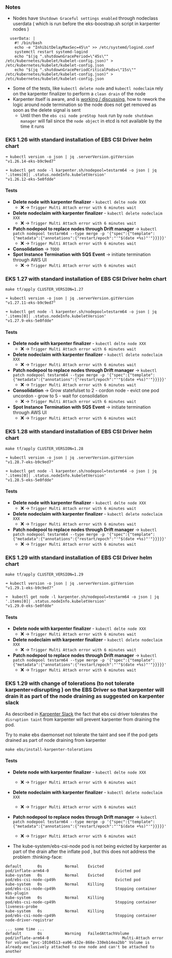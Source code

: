 ### Notes

* Nodes have `Shutdown Graceful settings enabled` through nodeclass userdata ( which is run before the eks-boostrap.sh script in karpenter nodes )
```
  userData: |
    #! /bin/bash
    echo -e "InhibitDelayMaxSec=45\n" >> /etc/systemd/logind.conf
    systemctl restart systemd-logind
    echo "$(jq ".shutdownGracePeriod=\"45s\"" /etc/kubernetes/kubelet/kubelet-config.json)" > /etc/kubernetes/kubelet/kubelet-config.json
    echo "$(jq ".shutdownGracePeriodCriticalPods=\"15s\"" /etc/kubernetes/kubelet/kubelet-config.json)" > /etc/kubernetes/kubelet/kubelet-config.json
```
* Some of the tests, like `kubectl delete node` and `kubectl nodeclaim` rely on the karpenter finalizer to perform a `clean drain` of the node 
* Karpenter itself is aware, and is [working / discussing](https://kubernetes.slack.com/archives/C02SFFZSA2K/p1711453746441689?thread_ts=1711382776.959519&cid=C02SFFZSA2K), how to rework the logic around node termination so the node does not get removed as soon as the delete signal is sent 
  * Until then the `ebs csi node preStop hook` run by `node shutdown manager` will fail since the `node object` in etcd is not available by the time it runs

### EKS 1.26 with standard installation of EBS CSI Driver helm chart

```
➜ kubectl version -o json | jq .serverVersion.gitVersion
"v1.26.14-eks-b9c9ed7"

➜ kubectl get node -l karpenter.sh/nodepool=testarm64 -o json | jq '.items[0]| .status.nodeInfo.kubeletVersion'
"v1.26.12-eks-5e0fdde"
```

#### Tests 

* **Delete node with karpenter finalizer** - `kubectl delte node XXX`
  * :x: -> `Trigger Multi Attach error with 6 minutes wait`
* **Delete nodeclaim with karpenter finalizer** - `kubectl delete nodeclaim XXX`
  * :x: -> `Trigger Multi Attach error with 6 minutes wait`
* **Patch nodepool to replace nodes through Drift manager** -> `kubectl patch nodepool testarm64 --type merge -p '{"spec":{"template":{"metadata":{"annotations":{"restart/epoch":"'"$(date +%s)"'"}}}}}'`
  * :x: -> `Trigger Multi Attach error with 6 minutes wait`
* **Consolidation** -> `TODO`
* **Spot Instance Termination with SQS Event** -> initiate termination through AWS UI
  * :x: -> `Trigger Multi Attach error with 6 minutes wait`

### EKS 1.27 with standard installation of EBS CSI Driver helm chart

```
make tf/apply CLUSTER_VERSION=1.27
```

```
➜ kubectl version -o json | jq .serverVersion.gitVersion
"v1.27.11-eks-b9c9ed7"

➜ kubectl get node -l karpenter.sh/nodepool=testarm64 -o json | jq '.items[0]| .status.nodeInfo.kubeletVersion' 
"v1.27.9-eks-5e0fdde"
```

#### Tests 

* **Delete node with karpenter finalizer** - `kubectl delte node XXX`
  * :x: -> `Trigger Multi Attach error with 6 minutes wait`
* **Delete nodeclaim with karpenter finalizer** - `kubectl delete nodeclaim XXX`
  * :x: -> `Trigger Multi Attach error with 6 minutes wait`
* **Patch nodepool to replace nodes through Drift manager** -> `kubectl patch nodepool testarm64 --type merge -p '{"spec":{"template":{"metadata":{"annotations":{"restart/epoch":"'"$(date +%s)"'"}}}}}'`
  * :x: -> `Trigger Multi Attach error with 6 minutes wait`
* **Consolidation** -> Grow statefulset to 2  - cordon node - evict one pod uncordon - grow to 5 - wait for consolidation
  * :x: -> `Trigger Multi Attach error with 6 minutes wait`
* **Spot Instance Termination with SQS Event** -> initiate termination through AWS UI
  * :x: -> `Trigger Multi Attach error with 6 minutes wait`

### EKS 1.28 with standard installation of EBS CSI Driver helm chart

```
make tf/apply CLUSTER_VERSION=1.28
```

```
➜ kubectl version -o json | jq .serverVersion.gitVersion      
"v1.28.7-eks-b9c9ed7"

➜ kubectl get node -l karpenter.sh/nodepool=testarm64 -o json | jq '.items[0]| .status.nodeInfo.kubeletVersion' 
"v1.28.5-eks-5e0fdde"
```

#### Tests 

* **Delete node with karpenter finalizer** - `kubectl delte node XXX`
  * :x: -> `Trigger Multi Attach error with 6 minutes wait`
* **Delete nodeclaim with karpenter finalizer** - `kubectl delete nodeclaim XXX`
  * :x: -> `Trigger Multi Attach error with 6 minutes wait`
* **Patch nodepool to replace nodes through Drift manager** -> `kubectl patch nodepool testarm64 --type merge -p '{"spec":{"template":{"metadata":{"annotations":{"restart/epoch":"'"$(date +%s)"'"}}}}}'`
  * :x: -> `Trigger Multi Attach error with 6 minutes wait`

### EKS 1.29 with standard installation of EBS CSI Driver helm chart

```
make tf/apply CLUSTER_VERSION=1.29
```

```
➜ kubectl version -o json | jq .serverVersion.gitVersion
"v1.29.1-eks-b9c9ed7"

➜  kubectl get node -l karpenter.sh/nodepool=testarm64 -o json | jq '.items[0]| .status.nodeInfo.kubeletVersion'
"v1.29.0-eks-5e0fdde"
```

#### Tests 

* **Delete node with karpenter finalizer** - `kubectl delte node XXX`
  * :x: -> `Trigger Multi Attach error with 6 minutes wait`
* **Delete nodeclaim with karpenter finalizer** - `kubectl delete nodeclaim XXX`
  * :x: -> `Trigger Multi Attach error with 6 minutes wait`
* **Patch nodepool to replace nodes through Drift manager** -> `kubectl patch nodepool testarm64 --type merge -p '{"spec":{"template":{"metadata":{"annotations":{"restart/epoch":"'"$(date +%s)"'"}}}}}'`
  * :x: -> `Trigger Multi Attach error with 6 minutes wait`


### EKS 1.29 with change of tolerations (to not tolerate karpenter=disrupting ) on the EBS Driver so that karpenter will drain it as part of the node draining  as suggested on karpenter slack

As described in [Karpenter Slack](https://kubernetes.slack.com/archives/C02SFFZSA2K/p1711452731785299?thread_ts=1711382776.959519&cid=C02SFFZSA2K) the fact that ebs csi driver tolerates the `disruption taint` from karpenter will prevent karpenter from draining the pod. 

Try to make ebs daemonset not tolerate the taint and see if the pod gets drained as part of node draining from karpenter 

```
make ebs/install-karpenter-tolerations
```

#### Tests 

* **Delete node with karpenter finalizer** - `kubectl delte node XXX`
  * :x: -> `Trigger Multi Attach error with 6 minutes wait`
* **Delete nodeclaim with karpenter finalizer** - `kubectl delete nodeclaim XXX`
  * :x: -> `Trigger Multi Attach error with 6 minutes wait`
* **Patch nodepool to replace nodes through Drift manager** -> `kubectl patch nodepool testarm64 --type merge -p '{"spec":{"template":{"metadata":{"annotations":{"restart/epoch":"'"$(date +%s)"'"}}}}}'`
  * :x: -> `Trigger Multi Attach error with 6 minutes wait`


* The kube-system/ebs-csi-node pod is not being evicted by karpenter as part of the drain after the inflate pod , but this does not address the problem :thinking-face:
```
default       0s          Normal    Evicted                      pod/inflate-arm64-0                             Evicted pod
kube-system   0s          Normal    Evicted                      pod/ebs-csi-node-cp49h                          Evicted pod
kube-system   0s          Normal    Killing                      pod/ebs-csi-node-cp49h                          Stopping container ebs-plugin
kube-system   0s          Normal    Killing                      pod/ebs-csi-node-cp49h                          Stopping container liveness-probe
kube-system   0s          Normal    Killing                      pod/ebs-csi-node-cp49h                          Stopping container node-driver-registrar

... some time ...
default       0s          Warning   FailedAttachVolume            pod/inflate-arm64-0                                Multi-Attach error for volume "pvc-10104513-ea96-432e-868e-330eb14ea2bb" Volume is already exclusively attached to one node and can't be attached to another
```
